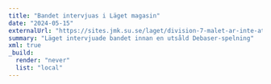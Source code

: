 ```yaml
---
title: "Bandet intervjuas i Läget magasin"
date: "2024-05-15"
externalUrl: "https://sites.jmk.su.se/laget/division-7-malet-ar-inte-att-leva-pa-musiken/8297"
summary: "Läget intervjuade bandet innan en utsåld Debaser-spelning"
xml: true
_build:
  render: "never"
  list: "local"
---
```


